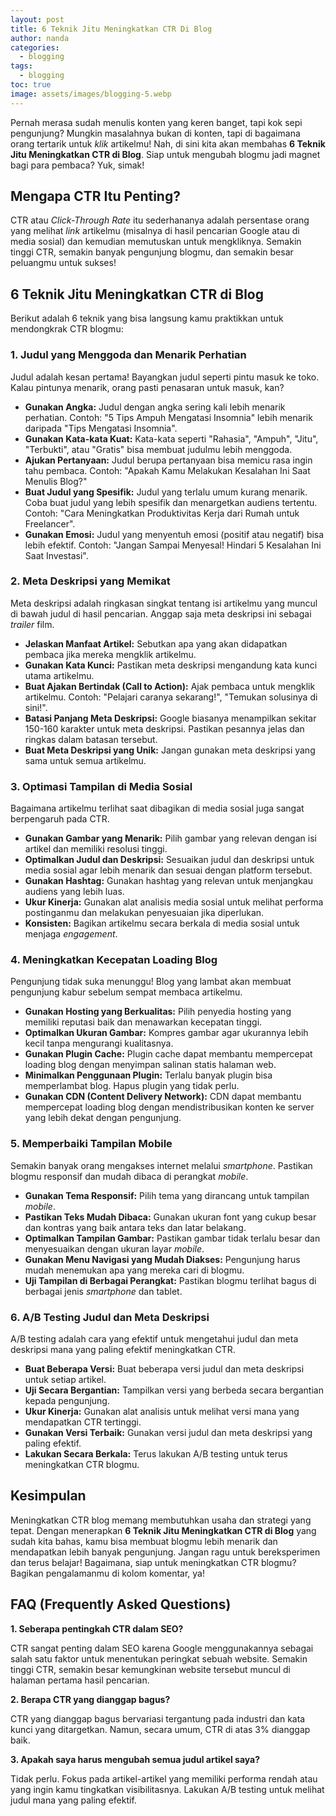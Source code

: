 ```yaml
---
layout: post
title: 6 Teknik Jitu Meningkatkan CTR Di Blog
author: nanda
categories:
  - blogging
tags:
  - blogging
toc: true
image: assets/images/blogging-5.webp
---
```



Pernah merasa sudah menulis konten yang keren banget, tapi kok sepi pengunjung? Mungkin masalahnya bukan di konten, tapi di bagaimana orang tertarik untuk _klik_ artikelmu! Nah, di sini kita akan membahas **6 Teknik Jitu Meningkatkan CTR di Blog**. Siap untuk mengubah blogmu jadi magnet bagi para pembaca? Yuk, simak!

## Mengapa CTR Itu Penting?

CTR atau _Click-Through Rate_ itu sederhananya adalah persentase orang yang melihat _link_ artikelmu (misalnya di hasil pencarian Google atau di media sosial) dan kemudian memutuskan untuk mengkliknya. Semakin tinggi CTR, semakin banyak pengunjung blogmu, dan semakin besar peluangmu untuk sukses!

## 6 Teknik Jitu Meningkatkan CTR di Blog

Berikut adalah 6 teknik yang bisa langsung kamu praktikkan untuk mendongkrak CTR blogmu:

### 1\. Judul yang Menggoda dan Menarik Perhatian

Judul adalah kesan pertama! Bayangkan judul seperti pintu masuk ke toko. Kalau pintunya menarik, orang pasti penasaran untuk masuk, kan?

- **Gunakan Angka:** Judul dengan angka sering kali lebih menarik perhatian. Contoh: "5 Tips Ampuh Mengatasi Insomnia" lebih menarik daripada "Tips Mengatasi Insomnia".
- **Gunakan Kata-kata Kuat:** Kata-kata seperti "Rahasia", "Ampuh", "Jitu", "Terbukti", atau "Gratis" bisa membuat judulmu lebih menggoda.
- **Ajukan Pertanyaan:** Judul berupa pertanyaan bisa memicu rasa ingin tahu pembaca. Contoh: "Apakah Kamu Melakukan Kesalahan Ini Saat Menulis Blog?"
- **Buat Judul yang Spesifik:** Judul yang terlalu umum kurang menarik. Coba buat judul yang lebih spesifik dan menargetkan audiens tertentu. Contoh: "Cara Meningkatkan Produktivitas Kerja dari Rumah untuk Freelancer".
- **Gunakan Emosi:** Judul yang menyentuh emosi (positif atau negatif) bisa lebih efektif. Contoh: "Jangan Sampai Menyesal! Hindari 5 Kesalahan Ini Saat Investasi".

### 2\. Meta Deskripsi yang Memikat

Meta deskripsi adalah ringkasan singkat tentang isi artikelmu yang muncul di bawah judul di hasil pencarian. Anggap saja meta deskripsi ini sebagai _trailer_ film.

- **Jelaskan Manfaat Artikel:** Sebutkan apa yang akan didapatkan pembaca jika mereka mengklik artikelmu.
- **Gunakan Kata Kunci:** Pastikan meta deskripsi mengandung kata kunci utama artikelmu.
- **Buat Ajakan Bertindak (Call to Action):** Ajak pembaca untuk mengklik artikelmu. Contoh: "Pelajari caranya sekarang!", "Temukan solusinya di sini!".
- **Batasi Panjang Meta Deskripsi:** Google biasanya menampilkan sekitar 150-160 karakter untuk meta deskripsi. Pastikan pesannya jelas dan ringkas dalam batasan tersebut.
- **Buat Meta Deskripsi yang Unik:** Jangan gunakan meta deskripsi yang sama untuk semua artikelmu.

### 3\. Optimasi Tampilan di Media Sosial

Bagaimana artikelmu terlihat saat dibagikan di media sosial juga sangat berpengaruh pada CTR.

- **Gunakan Gambar yang Menarik:** Pilih gambar yang relevan dengan isi artikel dan memiliki resolusi tinggi.
- **Optimalkan Judul dan Deskripsi:** Sesuaikan judul dan deskripsi untuk media sosial agar lebih menarik dan sesuai dengan platform tersebut.
- **Gunakan Hashtag:** Gunakan hashtag yang relevan untuk menjangkau audiens yang lebih luas.
- **Ukur Kinerja:** Gunakan alat analisis media sosial untuk melihat performa postinganmu dan melakukan penyesuaian jika diperlukan.
- **Konsisten:** Bagikan artikelmu secara berkala di media sosial untuk menjaga _engagement_.

### 4\. Meningkatkan Kecepatan Loading Blog

Pengunjung tidak suka menunggu! Blog yang lambat akan membuat pengunjung kabur sebelum sempat membaca artikelmu.

- **Gunakan Hosting yang Berkualitas:** Pilih penyedia hosting yang memiliki reputasi baik dan menawarkan kecepatan tinggi.
- **Optimalkan Ukuran Gambar:** Kompres gambar agar ukurannya lebih kecil tanpa mengurangi kualitasnya.
- **Gunakan Plugin Cache:** Plugin cache dapat membantu mempercepat loading blog dengan menyimpan salinan statis halaman web.
- **Minimalkan Penggunaan Plugin:** Terlalu banyak plugin bisa memperlambat blog. Hapus plugin yang tidak perlu.
- **Gunakan CDN (Content Delivery Network):** CDN dapat membantu mempercepat loading blog dengan mendistribusikan konten ke server yang lebih dekat dengan pengunjung.

### 5\. Memperbaiki Tampilan Mobile

Semakin banyak orang mengakses internet melalui _smartphone_. Pastikan blogmu responsif dan mudah dibaca di perangkat _mobile_.

- **Gunakan Tema Responsif:** Pilih tema yang dirancang untuk tampilan _mobile_.
- **Pastikan Teks Mudah Dibaca:** Gunakan ukuran font yang cukup besar dan kontras yang baik antara teks dan latar belakang.
- **Optimalkan Tampilan Gambar:** Pastikan gambar tidak terlalu besar dan menyesuaikan dengan ukuran layar _mobile_.
- **Gunakan Menu Navigasi yang Mudah Diakses:** Pengunjung harus mudah menemukan apa yang mereka cari di blogmu.
- **Uji Tampilan di Berbagai Perangkat:** Pastikan blogmu terlihat bagus di berbagai jenis _smartphone_ dan tablet.

### 6\. A/B Testing Judul dan Meta Deskripsi

A/B testing adalah cara yang efektif untuk mengetahui judul dan meta deskripsi mana yang paling efektif meningkatkan CTR.

- **Buat Beberapa Versi:** Buat beberapa versi judul dan meta deskripsi untuk setiap artikel.
- **Uji Secara Bergantian:** Tampilkan versi yang berbeda secara bergantian kepada pengunjung.
- **Ukur Kinerja:** Gunakan alat analisis untuk melihat versi mana yang mendapatkan CTR tertinggi.
- **Gunakan Versi Terbaik:** Gunakan versi judul dan meta deskripsi yang paling efektif.
- **Lakukan Secara Berkala:** Terus lakukan A/B testing untuk terus meningkatkan CTR blogmu.

## Kesimpulan

Meningkatkan CTR blog memang membutuhkan usaha dan strategi yang tepat. Dengan menerapkan **6 Teknik Jitu Meningkatkan CTR di Blog** yang sudah kita bahas, kamu bisa membuat blogmu lebih menarik dan mendapatkan lebih banyak pengunjung. Jangan ragu untuk bereksperimen dan terus belajar! Bagaimana, siap untuk meningkatkan CTR blogmu? Bagikan pengalamanmu di kolom komentar, ya!

## FAQ (Frequently Asked Questions)

**1\. Seberapa pentingkah CTR dalam SEO?**

CTR sangat penting dalam SEO karena Google menggunakannya sebagai salah satu faktor untuk menentukan peringkat sebuah website. Semakin tinggi CTR, semakin besar kemungkinan website tersebut muncul di halaman pertama hasil pencarian.

**2\. Berapa CTR yang dianggap bagus?**

CTR yang dianggap bagus bervariasi tergantung pada industri dan kata kunci yang ditargetkan. Namun, secara umum, CTR di atas 3% dianggap baik.

**3\. Apakah saya harus mengubah semua judul artikel saya?**

Tidak perlu. Fokus pada artikel-artikel yang memiliki performa rendah atau yang ingin kamu tingkatkan visibilitasnya. Lakukan A/B testing untuk melihat judul mana yang paling efektif.
